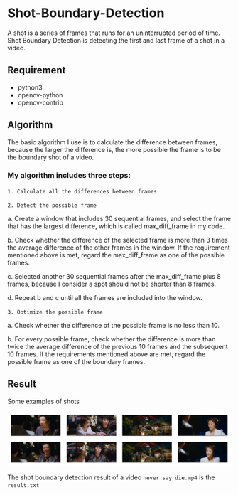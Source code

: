 # Shot-Boundary-Detection

A shot is a series of frames that runs for an uninterrupted period of time. Shot Boundary Detection is detecting the first and last frame of a shot in a video.

## Requirement
* python3
* opencv-python
* opencv-contrib

## Algorithm
The basic algorithm I use is to calculate the difference between frames, because the larger the difference is, the more possible the frame is to be the boundary shot of a video. 
### My algorithm includes three steps: 
`1. Calculate all the differences between frames`

`2. Detect the possible frame`

  a. Create a window that includes 30 sequential frames, and select the frame that has the largest difference, which is called max_diff_frame in my code.
  
  b. Check whether the difference of the selected frame is more than 3 times the average difference of the other frames in the window. If the requirement mentioned above is met, regard the max_diff_frame as one of the possible frames. 
  
  c. Selected another 30 sequential frames after the max_diff_frame plus 8 frames, because I consider a spot should not be shorter than 8       frames. 
  
  d. Repeat b and c until all the frames are included into the window. 
  
`3. Optimize the possible frame` 

  a. Check whether the difference of the possible frame is no less than 10. 
  
  b. For every possible frame, check whether the difference is more than twice the average difference of the previous 10 frames and the subsequent 10 frames. If the requirements mentioned above are met, regard the possible frame as one of the boundary frames. 
  
## Result

Some examples of shots

<div align=center><img src="https://github.com/Checkmate986212/Shot-Boundary-Detection/blob/master/shot%20result.png" /></div>

The shot boundary detection result of a video `never say die.mp4` is the `result.txt`

